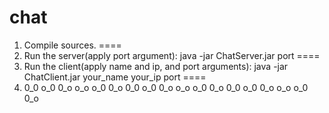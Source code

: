 chat
====
1) Compile sources.
====
2) Run the server(apply port argument): java -jar ChatServer.jar port
====
3) Run the client(apply name and ip, and port arguments): java -jar ChatClient.jar your_name your_ip port
====
4) 0_0 o_0 0_o o_o o_0 0_o 0_0 o_0 0_o o_o o_0 0_o 0_0 o_0 0_o o_o o_0 0_o
